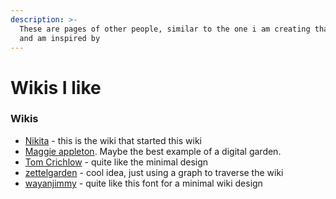 ```yaml
---
description: >-
  These are pages of other people, similar to the one i am creating that i like
  and am inspired by
---
```


# Wikis I like

### Wikis

* [Nikita](https://wiki.nikitavoloboev.xyz/) - this is the wiki that started this wiki
* [Maggie appleton](https://maggieappleton.com/garden-history). Maybe the best example of a digital garden.
* [Tom Crichlow](https://tomcritchlow.com/wiki/) - quite like the minimal design
* [zettelgarden](https://garden.rahulrajeev.net/first-principles) - cool idea, just using a graph to traverse the wiki
* [wayanjimmy](https://wayanjimmy.xyz/) - quite like this font for a minimal wiki design




